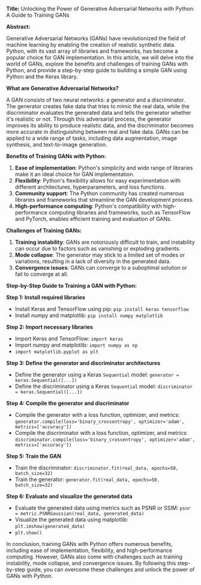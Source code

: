 **Title:** Unlocking the Power of Generative Adversarial Networks with Python: A Guide to Training GANs

**Abstract:**

Generative Adversarial Networks (GANs) have revolutionized the field of machine learning by enabling the creation of realistic synthetic data. Python, with its vast array of libraries and frameworks, has become a popular choice for GAN implementation. In this article, we will delve into the world of GANs, explore the benefits and challenges of training GANs with Python, and provide a step-by-step guide to building a simple GAN using Python and the Keras library.

**What are Generative Adversarial Networks?**

A GAN consists of two neural networks: a generator and a discriminator. The generator creates fake data that tries to mimic the real data, while the discriminator evaluates the generated data and tells the generator whether it's realistic or not. Through this adversarial process, the generator improves its ability to produce realistic data, and the discriminator becomes more accurate in distinguishing between real and fake data. GANs can be applied to a wide range of tasks, including data augmentation, image synthesis, and text-to-image generation.

**Benefits of Training GANs with Python:**

1. **Ease of implementation**: Python's simplicity and wide range of libraries make it an ideal choice for GAN implementation.
2. **Flexibility**: Python's flexibility allows for easy experimentation with different architectures, hyperparameters, and loss functions.
3. **Community support**: The Python community has created numerous libraries and frameworks that streamline the GAN development process.
4. **High-performance computing**: Python's compatibility with high-performance computing libraries and frameworks, such as TensorFlow and PyTorch, enables efficient training and evaluation of GANs.

**Challenges of Training GANs:**

1. **Training instability**: GANs are notoriously difficult to train, and instability can occur due to factors such as vanishing or exploding gradients.
2. **Mode collapse**: The generator may stick to a limited set of modes or variations, resulting in a lack of diversity in the generated data.
3. **Convergence issues**: GANs can converge to a suboptimal solution or fail to converge at all.

**Step-by-Step Guide to Training a GAN with Python:**

**Step 1: Install required libraries**

* Install Keras and TensorFlow using pip: `pip install keras tensorflow`
* Install numpy and matplotlib: `pip install numpy matplotlib`

**Step 2: Import necessary libraries**

* Import Keras and TensorFlow: `import keras`
* Import numpy and matplotlib: `import numpy as np`
* `import matplotlib.pyplot as plt`

**Step 3: Define the generator and discriminator architectures**

* Define the generator using a Keras `Sequential` model: `generator = keras.Sequential([...])`
* Define the discriminator using a Keras `Sequential` model: `discriminator = keras.Sequential([...])`

**Step 4: Compile the generator and discriminator**

* Compile the generator with a loss function, optimizer, and metrics: `generator.compile(loss='binary_crossentropy', optimizer='adam', metrics=['accuracy'])`
* Compile the discriminator with a loss function, optimizer, and metrics: `discriminator.compile(loss='binary_crossentropy', optimizer='adam', metrics=['accuracy'])`

**Step 5: Train the GAN**

* Train the discriminator: `discriminator.fit(real_data, epochs=50, batch_size=32)`
* Train the generator: `generator.fit(real_data, epochs=50, batch_size=32)`

**Step 6: Evaluate and visualize the generated data**

* Evaluate the generated data using metrics such as PSNR or SSIM: `psnr = metric.PSNRGaussian(real_data, generated_data)`
* Visualize the generated data using matplotlib: `plt.imshow(generated_data)`
* `plt.show()`

In conclusion, training GANs with Python offers numerous benefits, including ease of implementation, flexibility, and high-performance computing. However, GANs also come with challenges such as training instability, mode collapse, and convergence issues. By following this step-by-step guide, you can overcome these challenges and unlock the power of GANs with Python.